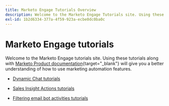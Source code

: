 ```yaml
---
title: Marketo Engage Tutorials Overview
description: Welcome to the Marketo Engage Tutorials site. Using these tutorials along with the documentation will give you a better understanding of how to use marketing automation features.
exl-id: 1b2d6334-377a-4f59-923a-ecbe0dc0ba0c
---
```

# Marketo Engage tutorials

Welcome to the Marketo Engage tutorials site. Using these tutorials along with [Marketo Product documentation](https://experienceleague.adobe.com/docs/marketo/using/home.html){target="_blank"} will give you a better understanding of how to use marketing automation features.

* [Dynamic Chat tutorials](dynamic-chat/dynamic-chat-overview.md)

* [Sales Insight Actions tutorials](/help/sales-insight-actions/overview.md)

* [Filtering email bot activities tutorials](filtering-email-bot-activities/setup.md)
